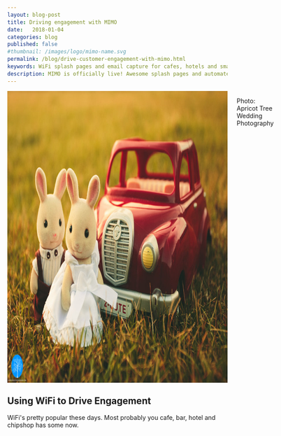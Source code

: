 ```yaml
---
layout: blog-post
title: Driving engagement with MIMO
date:   2018-01-04
categories: blog
published: false
#thumbnail: /images/logo/mimo-name.svg
permalink: /blog/drive-customer-engagement-with-mimo.html
keywords: WiFi splash pages and email capture for cafes, hotels and small businesses. Meraki splash page. Ruckus splash. UniFi splash. Ubiquiti splash
description: MIMO is officially live! Awesome splash pages and automated email campaigns for SMBs.
---
```

<div class="row align-center">
  <div class="large-12 columns text-center">
    <img style='width: 1000px!important; height: 667px!important;' src="/images/posts/engagement-1.jpg"/>
    <p>Photo: Apricot Tree Wedding Photography</p>
  </div>
</div>

## Using WiFi to Drive Engagement

WiFi's pretty popular these days. Most probably you cafe, bar, hotel and chipshop has some now.
